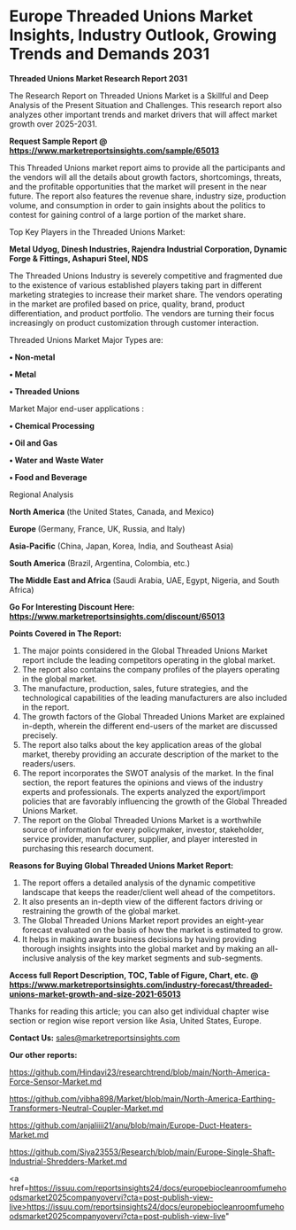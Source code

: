 # Europe Threaded Unions Market Insights, Industry Outlook, Growing Trends and Demands 2031

<strong>Threaded Unions Market Research Report 2031</strong>

The Research Report on Threaded Unions Market is a Skillful and Deep Analysis of the Present Situation and Challenges. This research report also analyzes other important trends and market drivers that will affect market growth over 2025-2031.

<strong>Request Sample Report @ <a href=https://www.marketreportsinsights.com/sample/65013>https://www.marketreportsinsights.com/sample/65013</a></strong>

This Threaded Unions market report aims to provide all the participants and the vendors will all the details about growth factors, shortcomings, threats, and the profitable opportunities that the market will present in the near future. The report also features the revenue share, industry size, production volume, and consumption in order to gain insights about the politics to contest for gaining control of a large portion of the market share.

Top Key Players in the Threaded Unions Market:

<strong>Metal Udyog, Dinesh Industries, Rajendra Industrial Corporation, Dynamic Forge & Fittings, Ashapuri Steel, NDS</strong>

The Threaded Unions Industry is severely competitive and fragmented due to the existence of various established players taking part in different marketing strategies to increase their market share. The vendors operating in the market are profiled based on price, quality, brand, product differentiation, and product portfolio. The vendors are turning their focus increasingly on product customization through customer interaction.

Threaded Unions Market Major Types are:

<strong>• Non-metal

• Metal

• Threaded Unions</strong>

Market Major end-user applications :

<strong>• Chemical Processing

• Oil and Gas

• Water and Waste Water

• Food and Beverage</strong>

Regional Analysis

</u><strong><b>North America</b></strong> (the United States, Canada, and Mexico)

<strong><b>Europe </b></strong>(Germany, France, UK, Russia, and Italy)

<strong><b>Asia-Pacific</b></strong> (China, Japan, Korea, India, and Southeast Asia)

<strong><b>South America</b></strong> (Brazil, Argentina, Colombia, etc.)

<strong><b>The Middle East and Africa</b></strong> (Saudi Arabia, UAE, Egypt, Nigeria, and South Africa)

<strong>Go For Interesting Discount Here: <a href=https://www.marketreportsinsights.com/discount/65013>https://www.marketreportsinsights.com/discount/65013</a></strong>

<strong>Points Covered in The Report:</strong>
<ol>
  <li>The major points considered in the Global Threaded Unions Market report include the leading competitors operating in the global market.</li>
  <li>The report also contains the company profiles of the players operating in the global market.</li>
  <li>The manufacture, production, sales, future strategies, and the technological capabilities of the leading manufacturers are also included in the report.</li>
  <li>The growth factors of the Global Threaded Unions Market are explained in-depth, wherein the different end-users of the market are discussed precisely.</li>
  <li>The report also talks about the key application areas of the global market, thereby providing an accurate description of the market to the readers/users.</li>
  <li>The report incorporates the SWOT analysis of the market. In the final section, the report features the opinions and views of the industry experts and professionals. The experts analyzed the export/import policies that are favorably influencing the growth of the Global Threaded Unions Market.</li>
  <li>The report on the Global Threaded Unions Market is a worthwhile source of information for every policymaker, investor, stakeholder, service provider, manufacturer, supplier, and player interested in purchasing this research document.</li>
</ol>
<strong>Reasons for Buying Global Threaded Unions Market Report:</strong>

<ol>
  <li>The report offers a detailed analysis of the dynamic competitive landscape that keeps the reader/client well ahead of the competitors.</li>
  <li>It also presents an in-depth view of the different factors driving or restraining the growth of the global market.</li>
  <li>The Global Threaded Unions Market report provides an eight-year forecast evaluated on the basis of how the market is estimated to grow.</li>
  <li>It helps in making aware business decisions by having providing thorough insights insights into the global market and by making an all-inclusive analysis of the key market segments and sub-segments.</li>
</ol>
<strong>Access full Report Description, TOC, Table of Figure, Chart, etc. @ <a href=https://www.marketreportsinsights.com/industry-forecast/threaded-unions-market-growth-and-size-2021-65013>https://www.marketreportsinsights.com/industry-forecast/threaded-unions-market-growth-and-size-2021-65013</a></strong>


Thanks for reading this article; you can also get individual chapter wise section or region wise report version like Asia, United States, Europe.

<strong>Contact Us:</strong>
sales@marketreportsinsights.com

<strong>Our other reports:</strong>

<a href=https://github.com/Hindavi23/researchtrend/blob/main/North-America-Force-Sensor-Market.md>https://github.com/Hindavi23/researchtrend/blob/main/North-America-Force-Sensor-Market.md</a>

<a href=https://github.com/vibha898/Market/blob/main/North-America-Earthing-Transformers-Neutral-Coupler-Market.md>https://github.com/vibha898/Market/blob/main/North-America-Earthing-Transformers-Neutral-Coupler-Market.md</a>

<a href=https://github.com/anjaliiii21/anu/blob/main/Europe-Duct-Heaters-Market.md>https://github.com/anjaliiii21/anu/blob/main/Europe-Duct-Heaters-Market.md</a>

<a href=https://github.com/Siya23553/Research/blob/main/Europe-Single-Shaft-Industrial-Shredders-Market.md>https://github.com/Siya23553/Research/blob/main/Europe-Single-Shaft-Industrial-Shredders-Market.md</a>

<a href=https://issuu.com/reportsinsights24/docs/europebiocleanroomfumehoodsmarket2025companyovervi?cta=post-publish-view-live>https://issuu.com/reportsinsights24/docs/europebiocleanroomfumehoodsmarket2025companyovervi?cta=post-publish-view-live</a>"
